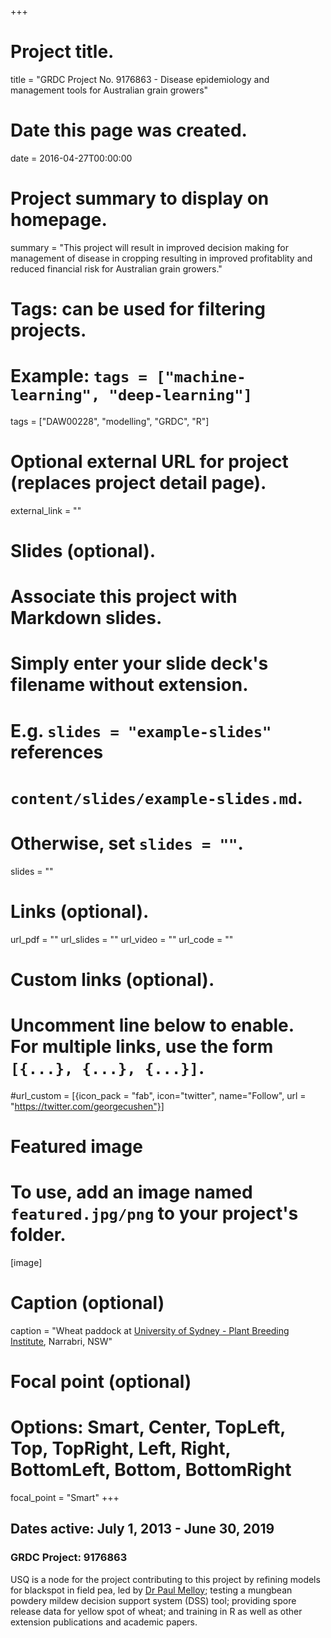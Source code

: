 +++
# Project title.
title = "GRDC Project No. 9176863 - Disease epidemiology and management tools for Australian grain growers"

# Date this page was created.
date = 2016-04-27T00:00:00

# Project summary to display on homepage.
summary = "This project will result in improved decision making for management of disease in cropping resulting in improved profitablity and reduced financial risk for Australian grain growers."

# Tags: can be used for filtering projects.
# Example: `tags = ["machine-learning", "deep-learning"]`
tags = ["DAW00228", "modelling", "GRDC", "R"]

# Optional external URL for project (replaces project detail page).
external_link = ""

# Slides (optional).
#   Associate this project with Markdown slides.
#   Simply enter your slide deck's filename without extension.
#   E.g. `slides = "example-slides"` references 
#   `content/slides/example-slides.md`.
#   Otherwise, set `slides = ""`.
slides = ""

# Links (optional).
url_pdf = ""
url_slides = ""
url_video = ""
url_code = ""

# Custom links (optional).
#   Uncomment line below to enable. For multiple links, use the form `[{...}, {...}, {...}]`.
#url_custom = [{icon_pack = "fab", icon="twitter", name="Follow", url = "https://twitter.com/georgecushen"}]

# Featured image
# To use, add an image named `featured.jpg/png` to your project's folder. 
[image]
  # Caption (optional)
  caption = "Wheat paddock at [University of Sydney - Plant Breeding Institute](https://www.facebook.com/PBINarrabri/), Narrabri, NSW"
  
  # Focal point (optional)
  # Options: Smart, Center, TopLeft, Top, TopRight, Left, Right, BottomLeft, Bottom, BottomRight
  focal_point = "Smart"
+++

## Dates active: July 1, 2013 - June 30, 2019

### GRDC Project: 9176863

USQ is a node for the project contributing to this project by refining models for blackspot in field pea, led by [Dr Paul Melloy](https://www.researchgate.net/profile/Paul_Melloy); testing a mungbean powdery mildew decision support system (DSS) tool; providing spore release data for yellow spot of wheat; and training in R as well as other extension publications and academic papers.
